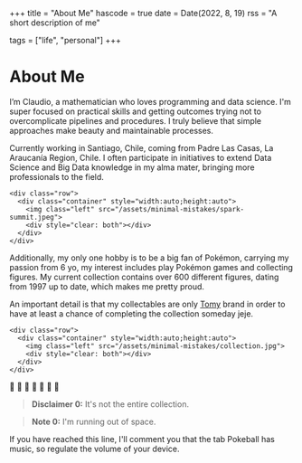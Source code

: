 +++
title = "About Me"
hascode = true
date = Date(2022, 8, 19)
rss = "A short description of me"

tags = ["life", "personal"]
+++

# About Me

I’m Claudio, a mathematician who loves programming and data science.
I'm super focused on practical skills and getting outcomes trying not to overcomplicate pipelines and procedures.
I truly believe that simple approaches make beauty and maintainable processes.

Currently working in Santiago, Chile, coming from Padre Las Casas, La Araucanía Region, Chile.
I often participate in initiatives to extend Data Science and Big Data knowledge in my alma mater,
bringing more professionals to the field.

~~~
<div class="row">
  <div class="container" style="width:auto;height:auto">
    <img class="left" src="/assets/minimal-mistakes/spark-summit.jpeg">
    <div style="clear: both"></div>
  </div>
</div>
~~~

Additionally, my only one hobby is to be a big fan of Pokémon, carrying my passion from 6 yo,
my interest includes play Pokémon games and collecting figures.
My current collection contains over 600 different figures, dating from 1997 up to date, which makes me pretty proud.

An important detail is that my collectables are only [Tomy](https://en.wikipedia.org/wiki/Tomy) brand
in order to have at least a chance of completing the collection someday jeje.

~~~
<div class="row">
  <div class="container" style="width:auto;height:auto">
    <img class="left" src="/assets/minimal-mistakes/collection.jpg">
    <div style="clear: both"></div>
  </div>
</div>
~~~
:tada: :tada: :tada: :tada: :tada: :tada: :tada:

> **Disclaimer 0:** It's not the entire collection.

> **Note 0:** I'm running out of space.

If you have reached this line, I'll comment you that the tab Pokeball has music, so regulate the volume of your device.
